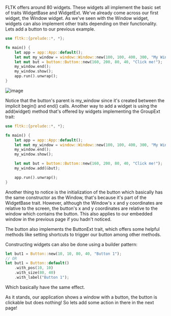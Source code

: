 FLTK offers around 80 widgets. These widgets all implement the basic set of traits WidgetBase and WidgetExt. We've already come across our first widget, the Window widget.
As we've seen with the Window widget, widgets can also implement other traits depending on their functionality.
Lets add a button to our previous example.

```rust
use fltk::{prelude::*, *};

fn main() {
    let app = app::App::default();
    let mut my_window = window::Window::new(100, 100, 400, 300, "My Window");
    let mut but = button::Button::new(160, 200, 80, 40, "Click me!");
    my_window.end();
    my_window.show();
    app.run().unwrap();
}
```
![image](https://user-images.githubusercontent.com/37966791/100937814-adfb4900-3504-11eb-8a6b-f42a4fb4e470.png)

Notice that the button's parent is my_window since it's created between the implicit begin() and end() calls.
Another way to add a widget is using the add(widget) method that's offered by widgets implementing the GroupExt trait:
```rust
use fltk::{prelude::*, *};

fn main() {
    let app = app::App::default();
    let mut my_window = window::Window::new(100, 100, 400, 300, "My Window");
    my_window.end();
    my_window.show();

    let mut but = button::Button::new(160, 200, 80, 40, "Click me!");
    my_window.add(&but);

    app.run().unwrap();
}
```

Another thing to notice is the initialization of the button which basically has the same constructor as the Window, that's because it's part of the WidgetBase trait. However, although the Window's x and y coordinates are relative to the screen, the button's x and y coordinates are relative to the window which contains the button. This also applies to our embedded window in the previous page if you hadn't noticed.

The button also implements the ButtonExt trait, which offers some helpful methods like setting shortcuts to trigger our button among other methods.

Constructing widgets can also be done using a builder pattern:
```rust
let but1 = Button::new(10, 10, 80, 40, "Button 1");
// OR
let but1 = Button::default()
    .with_pos(10, 10)
    .with_size(80, 40)
    .with_label("Button 1");
```
Which basically have the same effect.

As it stands, our application shows a window with a button, the button is clickable but does nothing!
So lets add some action in there in the next page! 